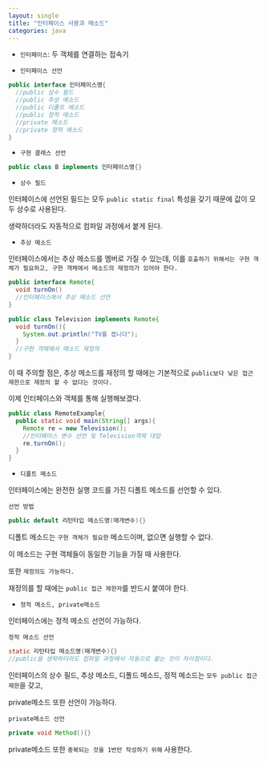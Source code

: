 ```yaml
---
layout: single
title: "인터페이스 사용과 메소드"
categories: java
---
```


- `인터페이스`: 두 객체를 연결하는 접속기

- `인터페이스 선언`

```java
public interface 인터페이스명{
  //public 상수 필드
  //public 추상 메소드
  //public 디폴트 메소드
  //public 정적 메소드
  //private 메소드
  //private 정적 메소드
}
```

- `구현 클래스 선언`

```java
public class B implements 인터페이스명{}
```

- `상수 필드`

인터페이스에 선언된 필드는 모두 `public static final` 특성을 갖기 때문에 값이 모두 상수로 사용된다.

생략하더라도 자동적으로 컴파일 과정에서 붙게 된다.

- `추상 메소드`

인터페이스에서는 추상 메소드를 멤버로 가질 수 있는데, 이를 `호출하기 위해서는 구현 객체가 필요하고, 구현 객체에서 메소드의 재정의가 있어야 한다.`

```java
public interface Remote{
  void turnOn()
  //인터페이스에서 추상 메소드 선언
}

public class Television implements Remote{
  void turnOn(){
    System.out.println("TV를 켭니다");
  }
  //구현 객체에서 메소드 재정의
}
```

이 때 주의할 점은, 추상 메소드를 재정의 할 때에는 기본적으로 `public보다 낮은 접근 제한으로 재정의 할 수 없다는 것이다.`

이제 인터페이스와 객체를 통해 실행해보겠다.

```java
public class RemoteExample{
  public static void main(String[] args){
    Remote re = new Television();
    //인터페이스 변수 선언 및 Television객체 대입
    re.turnOn();
  }
}
```

- `디폴트 메소드`

인터페이스에는 완전한 실행 코드를 가진 디폴트 메소드를 선언할 수 있다.

`선언 방법`

```java
public default 리턴타입 메소드명(매개변수){}
```

디폴트 메소드는 `구현 객체가 필요한` 메소드이며, 없으면 실행할 수 없다.

이 메소드는 구현 객체들이 동일한 기능을 가질 때 사용한다.

또한 `재정의도 가능하다.`

재정의를 할 때에는 `public 접근 제한자`를 반드시 붙여야 한다.

- `정적 메소드, private메소드`

인터페이스에는 정적 메소드 선언이 가능하다.

`정적 메소드 선언`

```java
static 리턴타입 메소드명(매개변수){}
//public을 생략하더라도 컴파일 과정에서 자동으로 붙는 것이 차이점이다.
```

인터페이스의 상수 필드, 추상 메소드, 디폴드 메소드, 정적 메소드는 `모두 public 접근 제한`을 갖고,

private메소드 또한 선언이 가능하다.

`private메소드 선언`

```java
private void Method(){}
```

private메소드 또한 `중복되는 것을 1번만 작성하기 위해` 사용한다.





